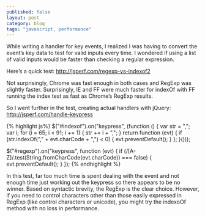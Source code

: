 ```yaml
---
published: false
layout: post
category: blog
tags: "javascript, performance"
---
```


While writing a handler for key events, I realized I was having to convert the event’s key data to test for valid inputs every time. I wondered if using a list of valid inputs would be faster than checking a regular expression.

Here’s a quick test:
http://jsperf.com/regexp-vs-indexof2

Not surprisingly, Chrome was fast enough in both cases and RegExp was slightly faster. Surprisingly, IE and FF were much faster for indexOf with FF running the index test as fast as Chrome’s RegExp results.

So I went further in the test, creating actual handlers with jQuery:
http://jsperf.com/handle-keypress

{% highlight js%}
$("#indexof").on("keypress", (function () {
    var str = ",";
    var i;
    for (i = 65; i &lt; 91; i += 1) {
        str += i + ",";
    }
    return function (evt) {
        if (str.indexOf("," + evt.charCode + ",") &lt; 0) {
            evt.preventDefault();
        }
    };
}()));
 
$("#regexp").on("keypress", function (evt) {
    if (/[A-Z]/.test(String.fromCharCode(evt.charCode)) === false) {
        evt.preventDefault();
    }
});
{% endhighlight %}

In this test, far too much time is spent dealing with the event and not enough time just working out the keypress so there appears to be no winner. Based on syntactic brevity, the RegExp is the clear choice. However, if you need to control characters other than those easily expressed in RegExp (like control characters or unicode), you might try the indexoOf method with no loss in performance.